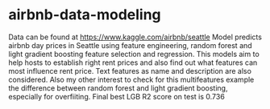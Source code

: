 # airbnb-data-modeling
Data can be found at https://www.kaggle.com/airbnb/seattle 
Model predicts airbnb day prices in Seattle using feature engineering, random forest and light gradient boosting feature selection and regression. This models aim to help hosts to establish right rent prices and also find out what features can most influence rent price. Text features as name and description are also considered. 
Also my other interest to check for this multifeatures example the difference between random forest and light gradient boosting, especially for overfiiting. Final best LGB R2 score on test is 0.736
